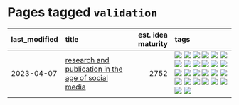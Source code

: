# Pages tagged `validation`

|last_modified|title|est. idea maturity|tags
|:---|:---|---:|:---|
|2023-04-07|[research and publication in the age of social media](../research-and-social.md)|2752|[![](https://img.shields.io/badge/tag-arxiv-76bb24)](../tags/arxiv.md) [![](https://img.shields.io/badge/tag-citation-496a1)](../tags/citation.md) [![](https://img.shields.io/badge/tag-corrections-683f3)](../tags/corrections.md) [![](https://img.shields.io/badge/tag-credit-96bcc)](../tags/credit.md) [![](https://img.shields.io/badge/tag-curation-77485f)](../tags/curation.md) [![](https://img.shields.io/badge/tag-discoverability-e839f4)](../tags/discoverability.md) [![](https://img.shields.io/badge/tag-discussion-b08442)](../tags/discussion.md) [![](https://img.shields.io/badge/tag-feed-e6ab9)](../tags/feed.md) [![](https://img.shields.io/badge/tag-git-abf295)](../tags/git.md) [![](https://img.shields.io/badge/tag-git-abf295)](../tags/git.md) [![](https://img.shields.io/badge/tag-historyofscience-97a75e)](../tags/historyofscience.md) [![](https://img.shields.io/badge/tag-mastodon-29349d)](../tags/mastodon.md) [![](https://img.shields.io/badge/tag-openreview-50c04b)](../tags/openreview.md) [![](https://img.shields.io/badge/tag-paperswithcode-4072a1)](../tags/paperswithcode.md) [![](https://img.shields.io/badge/tag-platform-7c795e)](../tags/platform.md) [![](https://img.shields.io/badge/tag-publication-53417a)](../tags/publication.md) [![](https://img.shields.io/badge/tag-reproducibility-95bed6)](../tags/reproducibility.md) [![](https://img.shields.io/badge/tag-research-1743a)](../tags/research.md) [![](https://img.shields.io/badge/tag-retractions-c92725)](../tags/retractions.md) [![](https://img.shields.io/badge/tag-search-43d799)](../tags/search.md) [![](https://img.shields.io/badge/tag-socialmedia-d548d8)](../tags/socialmedia.md) [![](https://img.shields.io/badge/tag-stackoverflow-98b52b)](../tags/stackoverflow.md) [![](https://img.shields.io/badge/tag-subscription-7fe3bd)](../tags/subscription.md) [![](https://img.shields.io/badge/tag-transparency-1dc0d1)](../tags/transparency.md) [![](https://img.shields.io/badge/tag-twitter-4d5a4)](../tags/twitter.md) [![](https://img.shields.io/badge/tag-validation-e168be)](../tags/validation.md)|